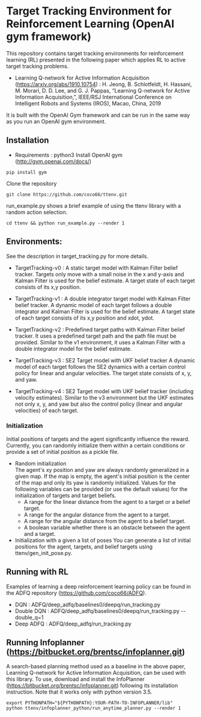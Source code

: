 # Target Tracking Environment for Reinforcement Learning (OpenAI gym framework)
This repository contains target tracking environments for reinforcement learning (RL) presented in the following paper which applies RL to active target tracking problems.
* Learning Q-network for Active Information Acquisition (https://arxiv.org/abs/1910.10754) : H. Jeong, B. Schlotfeldt, H. Hassani, M. Morari, D. D. Lee, and G. J. Pappas, “Learning Q-network for Active Information Acquisition,”, IEEE/RSJ International Conference on Intelligent Robots and Systems (IROS), Macao, China, 2019

It is built with the OpenAI Gym framework and can be run in the same way as you run an OpenAI gym environment.

## Installation
* Requirements : python3
Install OpenAI gym (http://gym.openai.com/docs/)
```
pip install gym
```
Clone the repository
```
git clone https://github.com/coco66/ttenv.git
```
run_example.py shows a brief example of using the ttenv library with a random action selection.
```
cd ttenv && python run_example.py --render 1
```

## Environments:
See the description in target_tracking.py for more details.
* TargetTracking-v0 : A static target model with Kalman Filter belief tracker.
Targets only move with a small noise in the x and y-axis and Kalman Filter is used for the belief estimate. A target state of each target consists of its x,y position.

* TargetTracking-v1 : A double integrator target model with Kalman Filter belief tracker.
A dynamic model of each target follows a double integrator and Kalman Filter is used for the belief estimate. A target state of each target consists of its x,y position and xdot, ydot.

* TargetTracking-v2 : Predefined target paths with Kalman Filter belief tracker.
It uses a predefined target path and the path file must be provided. Similar to the v1 environment, it uses a Kalman Filter with a double integrator model for the belief estimate.

* TargetTracking-v3 : SE2 Target model with UKF belief tracker
A dynamic model of each target follows the SE2 dynamics with a certain control policy for linear and angular velocities. The target state consists of x, y, and yaw.

* TargetTracking-v4 : SE2 Target model with UKF belief tracker (including velocity estimates).
Similar to the v3 environment but the UKF estimates not only x, y, and yaw but also the control policy (linear and angular velocities) of each target.

### Initialization
Initial positions of targets and the agent significantly influence the reward.  
Currently, you can randomly initialize them within a certain conditions or provide a set of initial position as a pickle file.
* Random initialization  
  The agent's xy position and yaw are always randomly generalized in a given map. If the map is empty, the agent's initial position is the center of the map and only its yaw is randomly initialized. Values for the following variables can be provided (or use the default values) for the initialization of targets and target beliefs.
  * A range for the linear distance from the agent to a target or a belief target.
  * A range for the angular distance from the agent to a target.
  * A range for the angular distance from the agent to a belief target.
  * A boolean variable whether there is an obstacle between the agent and a target.
* Initialization with a given a list of poses
  You can generate a list of initial positions for the agent, targets, and belief targets using ttenv/gen_init_pose.py.

## Running with RL
Examples of learning a deep reinforcement learning policy can be found in the ADFQ repository (https://github.com/coco66/ADFQ).
* DQN : ADFQ/deep_adfq/baselines0/deepq/run_tracking.py
* Double DQN : ADFQ/deep_adfq/baselines0/deepq/run_tracking.py --double_q=1
* Deep ADFQ : ADFQ/deep_adfq/run_tracking.py

## Running Infoplanner (https://bitbucket.org/brentsc/infoplanner.git)
A search-based planning method used as a baseline in the above paper, Learning Q-network for Active Information Acquisition, can be used with this library. To use, download and install the InfoPlanner (https://bitbucket.org/brentsc/infoplanner.git) following its installation instruction. Note that it works only with python version 3.5.
```
export PYTHONPATH="${PYTHONPATH}:YOUR-PATH-TO-INFOPLANNER/lib"
python ttenv/infoplanner_python/run_anytime_planner.py --render 1
```
